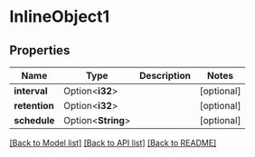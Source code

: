 # InlineObject1

## Properties

Name | Type | Description | Notes
------------ | ------------- | ------------- | -------------
**interval** | Option<**i32**> |  | [optional]
**retention** | Option<**i32**> |  | [optional]
**schedule** | Option<**String**> |  | [optional]

[[Back to Model list]](../README.md#documentation-for-models) [[Back to API list]](../README.md#documentation-for-api-endpoints) [[Back to README]](../README.md)


